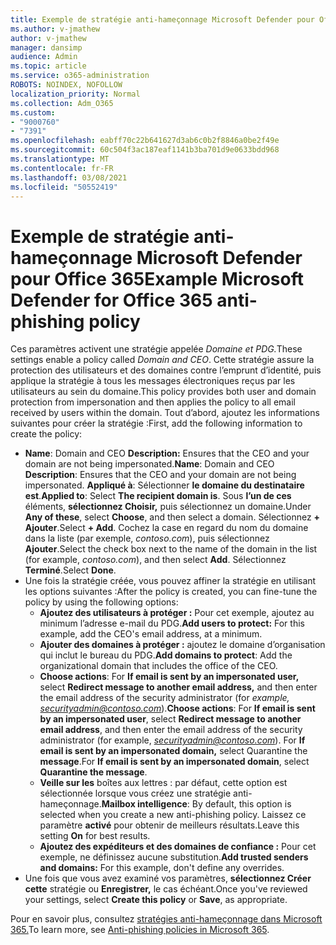 ```yaml
---
title: Exemple de stratégie anti-hameçonnage Microsoft Defender pour Office 365
ms.author: v-jmathew
author: v-jmathew
manager: dansimp
audience: Admin
ms.topic: article
ms.service: o365-administration
ROBOTS: NOINDEX, NOFOLLOW
localization_priority: Normal
ms.collection: Adm_O365
ms.custom:
- "9000760"
- "7391"
ms.openlocfilehash: eabff70c22b641627d3ab6c0b2f8846a0be2f49e
ms.sourcegitcommit: 60c504f3ac187eaf1141b3ba701d9e0633bdd968
ms.translationtype: MT
ms.contentlocale: fr-FR
ms.lasthandoff: 03/08/2021
ms.locfileid: "50552419"
---
```

# <a name="example-microsoft-defender-for-office-365-anti-phishing-policy"></a><span data-ttu-id="89eb0-102">Exemple de stratégie anti-hameçonnage Microsoft Defender pour Office 365</span><span class="sxs-lookup"><span data-stu-id="89eb0-102">Example Microsoft Defender for Office 365 anti-phishing policy</span></span>

<span data-ttu-id="89eb0-103">Ces paramètres activent une stratégie appelée *Domaine et PDG.*</span><span class="sxs-lookup"><span data-stu-id="89eb0-103">These settings enable a policy called *Domain and CEO*.</span></span> <span data-ttu-id="89eb0-104">Cette stratégie assure la protection des utilisateurs et des domaines contre l’emprunt d’identité, puis applique la stratégie à tous les messages électroniques reçus par les utilisateurs au sein du domaine.</span><span class="sxs-lookup"><span data-stu-id="89eb0-104">This policy provides both user and domain protection from impersonation and then applies the policy to all email received by users within the domain.</span></span> <span data-ttu-id="89eb0-105">Tout d’abord, ajoutez les informations suivantes pour créer la stratégie :</span><span class="sxs-lookup"><span data-stu-id="89eb0-105">First, add the following information to create the policy:</span></span>

- <span data-ttu-id="89eb0-106">**Name**: Domain and CEO **Description:** Ensures that the CEO and your domain are not being impersonated.</span><span class="sxs-lookup"><span data-stu-id="89eb0-106">**Name**: Domain and CEO **Description**: Ensures that the CEO and your domain are not being impersonated.</span></span>
  <span data-ttu-id="89eb0-107">**Appliqué à**: Sélectionner **le domaine du destinataire est**.</span><span class="sxs-lookup"><span data-stu-id="89eb0-107">**Applied to**: Select **The recipient domain is**.</span></span> <span data-ttu-id="89eb0-108">Sous **l’un de ces** éléments, **sélectionnez Choisir,** puis sélectionnez un domaine.</span><span class="sxs-lookup"><span data-stu-id="89eb0-108">Under **Any of these**, select **Choose**, and then select a domain.</span></span> <span data-ttu-id="89eb0-109">Sélectionnez **+ Ajouter**.</span><span class="sxs-lookup"><span data-stu-id="89eb0-109">Select **+ Add**.</span></span> <span data-ttu-id="89eb0-110">Cochez la case en regard du nom du domaine dans la liste (par exemple, *contoso.com*), puis sélectionnez **Ajouter**.</span><span class="sxs-lookup"><span data-stu-id="89eb0-110">Select the check box next to the name of the domain in the list (for example, *contoso.com*), and then select **Add**.</span></span> <span data-ttu-id="89eb0-111">Sélectionnez **Terminé**.</span><span class="sxs-lookup"><span data-stu-id="89eb0-111">Select **Done**.</span></span>
- <span data-ttu-id="89eb0-112">Une fois la stratégie créée, vous pouvez affiner la stratégie en utilisant les options suivantes :</span><span class="sxs-lookup"><span data-stu-id="89eb0-112">After the policy is created, you can fine-tune the policy by using the following options:</span></span>
  - <span data-ttu-id="89eb0-113">**Ajoutez des utilisateurs à protéger :** Pour cet exemple, ajoutez au minimum l’adresse e-mail du PDG.</span><span class="sxs-lookup"><span data-stu-id="89eb0-113">**Add users to protect:** For this example, add the CEO's email address, at a minimum.</span></span>
  - <span data-ttu-id="89eb0-114">**Ajouter des domaines à protéger :** ajoutez le domaine d’organisation qui inclut le bureau du PDG.</span><span class="sxs-lookup"><span data-stu-id="89eb0-114">**Add domains to protect**: Add the organizational domain that includes the office of the CEO.</span></span>
  - <span data-ttu-id="89eb0-115">**Choose actions**: For **If email is sent by an impersonated user,** select **Redirect message to another email address,** and then enter the email address of the security administrator (for *example, securityadmin@contoso.com*).</span><span class="sxs-lookup"><span data-stu-id="89eb0-115">**Choose actions**: For **If email is sent by an impersonated user**, select **Redirect message to another email address**, and then enter the email address of the security administrator (for example, *securityadmin@contoso.com*).</span></span> <span data-ttu-id="89eb0-116">For **If email is sent by an impersonated domain,** select Quarantine the **message**.</span><span class="sxs-lookup"><span data-stu-id="89eb0-116">For **If email is sent by an impersonated domain**, select **Quarantine the message**.</span></span>
  - <span data-ttu-id="89eb0-117">**Veille sur les** boîtes aux lettres : par défaut, cette option est sélectionnée lorsque vous créez une stratégie anti-hameçonnage.</span><span class="sxs-lookup"><span data-stu-id="89eb0-117">**Mailbox intelligence**: By default, this option is selected when you create a new anti-phishing policy.</span></span> <span data-ttu-id="89eb0-118">Laissez ce paramètre **activé** pour obtenir de meilleurs résultats.</span><span class="sxs-lookup"><span data-stu-id="89eb0-118">Leave this setting **On** for best results.</span></span>
  - <span data-ttu-id="89eb0-119">**Ajoutez des expéditeurs et des domaines de confiance :** Pour cet exemple, ne définissez aucune substitution.</span><span class="sxs-lookup"><span data-stu-id="89eb0-119">**Add trusted senders and domains:** For this example, don't define any overrides.</span></span>
- <span data-ttu-id="89eb0-120">Une fois que vous avez examiné vos paramètres, **sélectionnez Créer cette** stratégie ou **Enregistrer,** le cas échéant.</span><span class="sxs-lookup"><span data-stu-id="89eb0-120">Once you've reviewed your settings, select **Create this policy** or **Save**, as appropriate.</span></span>

<span data-ttu-id="89eb0-121">Pour en savoir plus, consultez [stratégies anti-hameçonnage dans Microsoft 365.](https://go.microsoft.com/fwlink/?linkid=2092235)</span><span class="sxs-lookup"><span data-stu-id="89eb0-121">To learn more, see [Anti-phishing policies in Microsoft 365](https://go.microsoft.com/fwlink/?linkid=2092235).</span></span>
